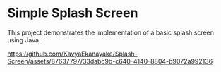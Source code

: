 # Simple Splash Screen

This project demonstrates the implementation of a basic splash screen using Java.

https://github.com/KavyaEkanayake/Splash-Screen/assets/87637797/33dabc9b-c640-4140-8804-b9072a992136
